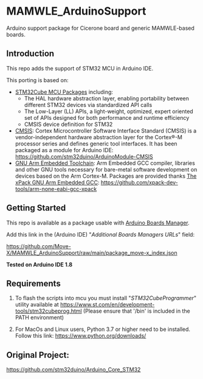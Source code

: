 # MAMWLE_ArduinoSupport

Arduino support package for Cicerone board and generic MAMWLE-based boards.

## Introduction

This repo adds the support of STM32 MCU in Arduino IDE.<br>

This porting is based on:
* [STM32Cube MCU Packages](https://www.st.com/en/embedded-software/stm32cube-mcu-packages.html) including:
    * The HAL hardware abstraction layer, enabling portability between different STM32 devices via standardized API calls
    * The Low-Layer (LL) APIs, a light-weight, optimized, expert oriented set of APIs designed for both performance and runtime efficiency
    * CMSIS device definition for STM32
* [CMSIS](https://developer.arm.com/embedded/cmsis): Cortex Microcontroller Software Interface Standard (CMSIS) is a vendor-independent hardware abstraction layer for the Cortex®-M processor series and defines generic tool interfaces. It has been packaged as a module for Arduino IDE: https://github.com/stm32duino/ArduinoModule-CMSIS
* [GNU Arm Embedded Toolchain](https://developer.arm.com/open-source/gnu-toolchain/gnu-rm): Arm Embedded GCC compiler, libraries and other GNU tools necessary for bare-metal software development on devices based on the Arm Cortex-M. Packages are provided thanks [The xPack GNU Arm Embedded GCC](https://xpack.github.io/arm-none-eabi-gcc/): https://github.com/xpack-dev-tools/arm-none-eabi-gcc-xpack

## Getting Started

This repo is available as a package usable with [Arduino Boards Manager](https://www.arduino.cc/en/guide/cores).

Add this link in the (Arduino IDE) "*Additional Boards Managers URLs*" field:

https://github.com/Move-X/MAMWLE_ArduinoSupport/raw/main/package_move-x_index.json

**Tested on Arduino IDE 1.8**

## Requirements
1) To flash the scripts into mcu you must install "*STM32CubeProgrammer*" utility available at https://www.st.com/en/development-tools/stm32cubeprog.html
(Please ensure that '<STM32CubeProgrammer path>/bin' is included in the PATH environment)

2) For MacOs and Linux users, Python 3.7 or higher need to be installed. Follow this link: https://www.python.org/downloads/

## Original Project:
https://github.com/stm32duino/Arduino_Core_STM32

